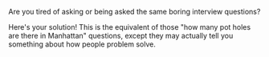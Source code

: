 Are you tired of asking or being asked the same boring interview questions?

Here's your solution! This is the equivalent of those "how many pot holes are there in Manhattan" 
questions, except they may actually tell you something about how people problem solve.

[xkcd]: https://imgs.xkcd.com/comics/code_golf.png "You have to actually go to xkcd to read the alt-text you lazy sob"
